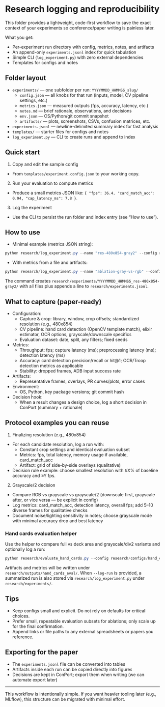 # Research logging and reproducibility

This folder provides a lightweight, code-first workflow to save the exact context of your experiments so conference/paper writing is painless later.

What you get:

- Per-experiment run directory with config, metrics, notes, and artifacts
- An append-only `experiments.jsonl` index for quick tabulation
- Simple CLI (`log_experiment.py`) with zero external dependencies
- Templates for configs and notes

## Folder layout

- `experiments/` — one subfolder per run: `YYYYMMDD_HHMMSS_slug/`
  - `config.json` — all knobs for that run (inputs, model, CV pipeline settings, etc.)
  - `metrics.json` — measured outputs (fps, accuracy, latency, etc.)
  - `notes.md` — brief rationale, observations, and decisions
  - `env.json` — OS/Python/git commit snapshot
  - `artifacts/` — plots, screenshots, CSVs, confusion matrices, etc.
- `experiments.jsonl` — newline-delimited summary index for fast analysis
- `templates/` — starter files for configs and notes
- `log_experiment.py` — CLI to create runs and append to index

## Quick start

1. Copy and edit the sample config

- From `templates/experiment.config.json` to your working copy.

2. Run your evaluation to compute metrics

- Produce a small metrics JSON like: `{ "fps": 36.4, "card_match_acc": 0.94, "cap_latency_ms": 7.8 }`.

3. Log the experiment

- Use the CLI to persist the run folder and index entry (see “How to use”).

## How to use

- Minimal example (metrics JSON string):

```powershell
python research/log_experiment.py --name "res-480x854-gray2" --config research/templates/experiment.config.json --metrics '{"fps":36.4,"card_match_acc":0.94}' --tags resolution,cv,grayscale
```

- With metrics from a file and artifacts:

```powershell
python research/log_experiment.py --name "ablation-gray-vs-rgb" --config path/to/config.json --metrics-file path/to/metrics.json --artifact path/to/plot.png --artifact path/to/sample_overlay.jpg --tags ablation,cv
```

The command creates `research/experiments/YYYYMMDD_HHMMSS_res-480x854-gray2/` with all files plus appends a line to `research/experiments.jsonl`.

## What to capture (paper-ready)

- Configuration:
  - Capture & crop: library, window, crop offsets; standardized resolution (e.g., 480x854)
  - CV pipeline: hand card detection (OpenCV template match), elixir estimator, OCR options, grayscale/downscale specifics
  - Evaluation dataset: date, split, any filters; fixed seeds
- Metrics:
  - Throughput: fps; capture latency (ms); preprocessing latency (ms); detection latency (ms)
  - Accuracy: card detection precision/recall or hit@1; OCR/Troop detection metrics as applicable
  - Stability: dropped frames, ADB input success rate
- Artifacts:
  - Representative frames, overlays, PR curves/plots, error cases
- Environment:
  - OS, Python, key package versions; git commit hash
- Decision hook:
  - When a result changes a design choice, log a short decision in ConPort (summary + rationale)

## Protocol examples you can reuse

1. Finalizing resolution (e.g., 480x854)

- For each candidate resolution, log a run with:
  - Constant crop settings and identical evaluation subset
  - Metrics: fps, total latency, memory usage if available, card_match_acc
  - Artifact: grid of side-by-side overlays (qualitative)
- Decision rule example: choose smallest resolution with ≥X% of baseline accuracy and ≥Y fps.

2. Grayscale/2 decision

- Compare RGB vs grayscale vs grayscale/2 (downscale first, grayscale after, or vice versa — be explicit in config)
- Log metrics: card_match_acc, detection latency, overall fps; add 5–10 diverse frames for qualitative checks
- Document noise/lighting sensitivity in notes; choose grayscale mode with minimal accuracy drop and best latency

### Hand cards evaluation helper

Use the helper to compare full vs deck area and grayscale/div2 variants and optionally log a run:

```powershell
python research/evaluate_hand_cards.py --config research/configs/hand_cards_eval.json --out research/outputs/hand_cards_eval --log-run --log-name "hand-cards-ablation" --log-tags "cv,hand-cards,ablation"
```

Artifacts and metrics will be written under `research/outputs/hand_cards_eval/`. When `--log-run` is provided, a summarized run is also stored via `research/log_experiment.py` under `research/experiments/`.

## Tips

- Keep configs small and explicit. Do not rely on defaults for critical choices.
- Prefer small, repeatable evaluation subsets for ablations; only scale up for the final confirmation.
- Append links or file paths to any external spreadsheets or papers you reference.

## Exporting for the paper

- The `experiments.jsonl` file can be converted into tables
- Artifacts inside each run can be copied directly into figures
- Decisions are kept in ConPort; export them when writing (we can automate export later)

---

This workflow is intentionally simple. If you want heavier tooling later (e.g., MLflow), this structure can be migrated with minimal effort.
